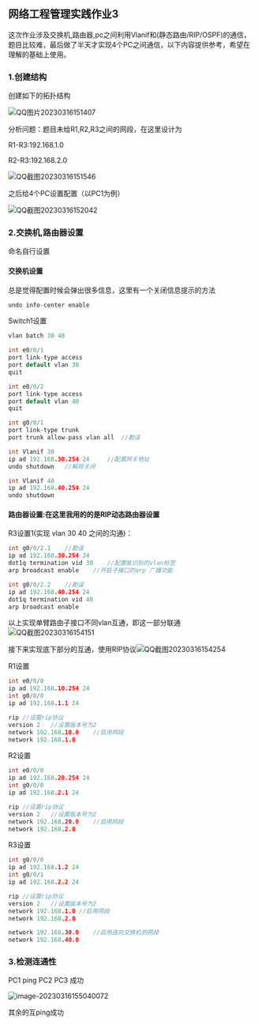 ## 网络工程管理实践作业3



这次作业涉及交换机,路由器,pc之间利用Vlanif和(静态路由/RIP/OSPF)的通信，题目比较难，最后做了半天才实现4个PC之间通信，以下内容提供参考，希望在理解的基础上使用。

### 1.创建结构

创建如下的拓扑结构

![QQ图片20230316151407](C:\Users\Pig_chick\Desktop\网络工程管理实践\作业3\image\QQ图片20230316151407.png)

分析问题：题目未给R1,R2,R3之间的网段，在这里设计为 

R1-R3:192.168.1.0

R2-R3:192.168.2.0

![QQ截图20230316151546](C:\Users\Pig_chick\Desktop\网络工程管理实践\作业3\image\QQ截图20230316151546.png)

之后给4个PC设置配置（以PC1为例）

![QQ截图20230316152042](C:\Users\Pig_chick\Desktop\网络工程管理实践\作业3\image\QQ截图20230316152042.png)

### 2.交换机,路由器设置

命名自行设置

#### 交换机设置

总是觉得配置时候会弹出很多信息，这里有一个关闭信息提示的方法

```c++
undo info-center enable 
```

Switch1设置

```c++
vlan batch 30 40

int e0/0/1
port link-type access
port default vlan 30
quit

int e0/0/2
port link-type access
port default vlan 40
quit

int g0/0/1
port link-type trunk
port trunk allow-pass vlan all	//勘误

int Vlanif 30
ip ad 192.168.30.254 24		//配置网关地址
undo shutdown	//解除关闭

int Vlanif 40
ip ad 192.168.40.254 24		
undo shutdown	
```



#### 路由器设置:在这里我用的的是RIP动态路由器设置

R3设置1(实现 vlan 30 40 之间的沟通)：

```c++
int g0/0/2.1	//勘误
ip ad 192.168.30.254 24
dot1q termination vid 30	//配置能识别的vlan标签
arp broadcast enable	//开启子接口的arp 广播功能

int g0/0/2.2	//勘误
ip ad 192.168.40.254 24
dot1q termination vid 40	
arp broadcast enable	
```

以上实现单臂路由子接口不同vlan互通，即这一部分联通![QQ截图20230316154151](C:\Users\Pig_chick\Desktop\网络工程管理实践\作业3\image\QQ截图20230316154151.png)

接下来实现底下部分的互通，使用RIP协议![QQ截图20230316154254](C:\Users\Pig_chick\Desktop\网络工程管理实践\作业3\image\QQ截图20230316154254.png)

R1设置

```c++
int e0/0/0
ip ad 192.168.10.254 24
int g0/0/0
ip ad 192.168.1.1 24

rip	//设置rip协议
version 2	//设置版本号为2
network 192.168.10.0	//启用网段
network 192.168.1.0
```



R2设置

```c++
int e0/0/0
ip ad 192.168.20.254 24
int g0/0/0
ip ad 192.168.2.1 24

rip	//设置rip协议
version 2	//设置版本号为2
network 192.168.20.0	//启用网段
network 192.168.2.0
```



R3设置

```c++
int g0/0/0
ip ad 192.168.1.2 24
int g0/0/1
ip ad 192.168.2.2 24

rip	//设置rip协议
version 2	//设置版本号为2
network 192.168.1.0	//启用网段
network 192.168.2.0

network 192.168.30.0	//启用连向交换机的网段
network 192.168.40.0
```

### 3.检测连通性

PC1 ping PC2 PC3 成功

![image-20230316155040072](C:\Users\Pig_chick\AppData\Roaming\Typora\typora-user-images\image-20230316155040072.png)

其余的互ping成功